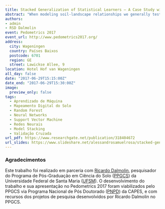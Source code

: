 ```yaml
---
title: Stacked Generalization of Statistical Learners – A Case Study with Soil Iron Content in Brazil
abstract: "When modeling soil-landscape relationships we generally test a handful of statistical learners. Having limited data, we use cross-validation to select the best performing learner. In this study we evaluate the benefits of combining learners for soil prediction using stacked generalization. It consists of calibrating multiple learners and submitting them to 10-fold cross-validation. Cross-validation predictions are used as covariates in an interceptless linear regression of the target variable. Constrained to be non-negative, the estimated regression coefficients are the stacking weights expressing the importance of each learner. When making predictions, each learner is used in turn and the weights used to optimally combine multiple predictions into a single prediction. The data was downloaded from the national database maintained by Embrapa. The target variable was the soil iron content (g kg^-1^). Covariates (_p_ = 7) were constructed using soil profile data. The _n_ = 22 981 records remaining after some data cleaning were split into calibration (*n*~cal~ = 16 086) and validation (*n*~val~ = 6895) sets. Six learners were used: linear regression with stepwise selection (`lm`), multivariate adaptive regression splines (`mars`), regression random forest (`rf`), single-hidden-layer neural network (`nnet`), weighted k-nearest neighbor regression (`knn`) and support vector machine with polynomial kernel (`svm`). `rf` and `knn` severely over fitted the data, while `lm`, `mars` and `svm` were the most stable learners. The first two yielded the lowest absolute and squared errors (RMSE < 45 g kg^-1^) and explained more of the variance (AVE ~ 0.6). `mars`, `nnet` and `lm` were the least biased learners (ME ~ -0.1 g kg^-1^), while `svm` was the most biased (ME = -5.14 g kg^-1^). `lm` explained the smallest amount of variance (AVE = 0.49). `rf` received the largest stacking weight (*w* = 0.55), `knn` and `svm` received moderate weights (*w* ~ 0.2) and `nnet` and `mars` received the smallest weights (*w* < 0.1) -- `lm` was dropped from the stack (*w* = 0). Combining learners lowered all absolute and squared errors (RMSE = 43.23 g kg^-1^), yielded a considerably small bias (ME = 0.53 g kg^-1^), and explained the same amount of variance explained by `rf` (AVE = 0.61). Staking learners was more beneficial than using the single best performing learner because it reduced generalization errors. The magnitude of the benefits seems to depend upon the diversity of learners (over and under fitting, biased and nonbiased). Besides, by using least squares regression to compute stacking weights we can estimate the prediction error variance of any combination of learners."
authors: 
- admin
- RSD Dalmolin
event: Pedometrics 2017
event_url: http://www.pedometrics2017.org/
address:
  city: Wageningen
  country: Países Baixos
  postcode: 6701
  region: GE
  street: Lawickse Allee, 9
location: Hotel Hof van Wageningen
all_day: false
date: "2017-06-29T15:15:00Z"
date_end: "2017-06-29T15:30:00Z"
image:
  preview_only: false
tags:
  - Aprendizado de Máquina
  - Mapeamento Digital do Solo
  - Random Forest
  - Neural Networks
  - Support Vector Machine
  - Redes Neurais
  - Model Stacking
  - Validação Cruzada
url_pdf: https://www.researchgate.net/publication/318404672
url_slides: https://www.slideshare.net/alessandrosamuelrosa/stacked-generalization-of-statistical-learners-a-case-study-with-soil-iron-content-in-brazil
---
```


### Agradecimentos

Este trabalho foi realizado em parceria com [Ricardo Dalmolin][dalmolin], pesquisador do Programa de Pós-Graduação em Ciência do Solo ([PPGCS][ppgcs]) da Universidade Federal de Santa Maria ([UFSM][ufsm]). O desenvolvimento do trabalho e sua apresentação no Pedometrics 2017 foram viabilizados pelo PPGCS via Programa Nacional de Pós Doutorado ([PNPD][pnpd]) da CAPES, e com recursos dos projetos de pesquisa desenvolvidos por Ricardo Dalmolin no PPGCS.

[dalmolin]: http://lattes.cnpq.br/3735884911693854
[ufsm]: http://site.ufsm.br/
[ppgcs]: http://w3.ufsm.br/ppgcs/index.php
[pnpd]: http://www.capes.gov.br/bolsas/bolsas-no-pais/pnpd-capes
